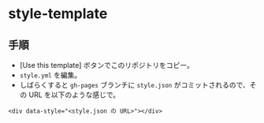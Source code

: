 # style-template

## 手順

* [Use this template] ボタンでこのリポジトリをコピー。
* `style.yml` を編集。
* しばらくすると `gh-pages` ブランチに `style.json` がコミットされるので、その URL を以下のような感じで。

```
<div data-style="<style.json の URL>"></div>
```
